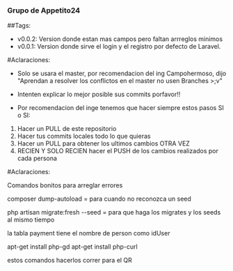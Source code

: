 ### Grupo de Appetito24

##Tags:
- v0.0.2: Version donde estan mas campos pero faltan arrreglos minimos
- v0.0.1: Version donde sirve el login y el registro por defecto de Laravel.

#Aclaraciones:
- Solo se usara el master, por recomendacion del ing Campohermoso, dijo "Aprendan a resolver los conflictos en el master no usen Branches >;v"

- Intenten explicar lo mejor posible sus commits porfavor!!

- Por recomendacion del inge tenemos que hacer siempre estos pasos SI o SI:


<ol>
<li>Hacer un PULL de este repositorio</li>
<li>Hacer tus commits locales todo lo que quieras</li>
<li>Hacer un PULL para obtener los ultimos cambios OTRA VEZ</li>
<li>RECIEN Y SOLO RECIEN hacer el PUSH de los cambios realizados por cada persona</li>
</ol>

#Aclaraciones:

Comandos bonitos para arreglar errores

composer dump-autoload = para cuando no reconozca un seed

php artisan migrate:fresh --seed = para que haga los migrates y los seeds al mismo tiempo

la tabla payment tiene el nombre de person como idUser 

apt-get install php-gd
apt-get install php-curl

estos comandos hacerlos correr para el QR
